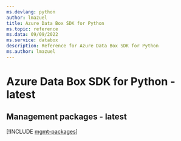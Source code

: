 ```yaml
---
ms.devlang: python
author: lmazuel
title: Azure Data Box SDK for Python
ms.topic: reference
ms.data: 09/09/2022
ms.service: databox
description: Reference for Azure Data Box SDK for Python
ms.author: lmazuel
---
```

# Azure Data Box SDK for Python - latest

## Management packages - latest
[!INCLUDE [mgmt-packages](data-box-mgmt-index.md)]